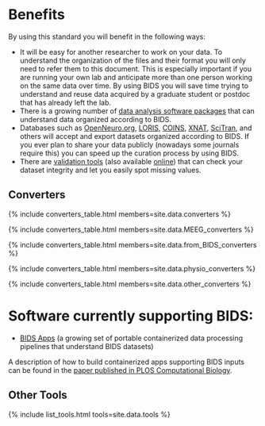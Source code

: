 # Benefits

By using this standard you will benefit in the following ways:

- It will be easy for another researcher to work on your data. To understand the organization of the files and their format you will only need to refer them to this document. This is especially important if you are running your own lab and anticipate more than one person working on the same data over time. By using BIDS you will save time trying to understand and reuse data acquired by a graduate student or postdoc that has already left the lab.
- There is a growing number of [data analysis software packages](#software) that can understand data organized according to BIDS.
- Databases such as [OpenNeuro.org](http://openneuro.org), [LORIS](http://www.loris.ca), [COINS](https://coins.trendscenter.org), [XNAT](https://central.xnat.org/), [SciTran](https://scitran.github.io/), and others will accept and export datasets organized according to BIDS. If you ever plan to share your data publicly (nowadays some journals require this) you can speed up the curation process by using BIDS.
- There are [validation tools](https://github.com/bids-standard/bids-validator) (also available [online](http://bids-standard.github.io/bids-validator/)) that can check your dataset integrity and let you easily spot missing values.

## Converters

{% include converters_table.html members=site.data.converters %}

{% include converters_table.html members=site.data.MEEG_converters %}

{% include converters_table.html members=site.data.from_BIDS_converters %}

{% include converters_table.html members=site.data.physio_converters %}

{% include converters_table.html members=site.data.other_converters %}

# Software currently supporting BIDS:

- [BIDS Apps](http://bids-apps.neuroimaging.io) (a growing set of portable containerized data processing pipelines that understand BIDS datasets)

A description of how to build containerized apps supporting BIDS inputs can be found in the [paper published in PLOS Computational Biology](http://doi.org/10.1371/journal.pcbi.1005209).

## Other Tools

{% include list_tools.html tools=site.data.tools %}
